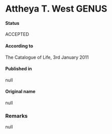 Attheya T. West GENUS
=======

#### Status
ACCEPTED

#### According to
The Catalogue of Life, 3rd January 2011

#### Published in
null

#### Original name
null

### Remarks
null